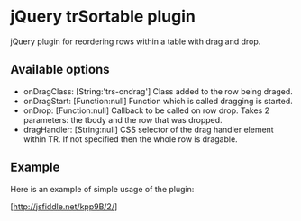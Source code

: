 # jQuery trSortable plugin

jQuery plugin for reordering rows within a table with drag and drop.

## Available options

* onDragClass: [String:'trs-ondrag'] Class added to the row being draged.
* onDragStart: [Function:null] Function which is called dragging is started.
* onDrop: [Function:null] Callback to be called on row drop. Takes 2 parameters: the tbody and the row that was dropped.
* dragHandler: [String:null] CSS selector of the drag handler element within TR. If not specified then the whole row is dragable.

## Example

Here is an example of simple usage of the plugin:

[http://jsfiddle.net/kpp9B/2/]

[http://jsfiddle.net/kpp9B/2/]: http://jsfiddle.net/kpp9B/2/
